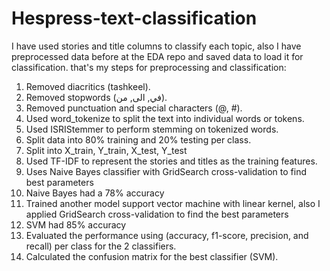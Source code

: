 # Hespress-text-classification

I have used stories and title columns to classify each topic,
also I have preprocessed data before at the EDA repo and saved data to load it for classification.
that's my steps for preprocessing and classification:

1. Removed diacritics (tashkeel).
2. Removed stopwords (في, الى, من).
3. Removed punctuation and special characters (@, #).
4. Used word_tokenize to split the text into individual words or tokens.
5. Used ISRIStemmer to perform stemming on tokenized words.
6. Split data into 80% training and 20% testing per class.
7. Split into X_train, Y_train, X_test, Y_test
8. Used TF-IDF to represent the stories and titles as the training features.
9. Uses Naive Bayes classifier with GridSearch cross-validation to find best parameters
10. Naive Bayes had a 78% accuracy
11. Trained another model support vector machine with linear kernel, also I applied GridSearch cross-validation to find the best parameters
12. SVM had 85% accuracy
13. Evaluated the performance using (accuracy, f1-score, precision, and recall) per class for the 2 classifiers.
14. Calculated the confusion matrix for the best classifier (SVM).

